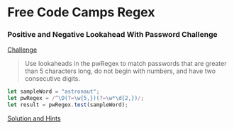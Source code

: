 # Free Code Camps Regex

### Positive and Negative Lookahead With Password Challenge

[Challenge](https://www.freecodecamp.org/learn/javascript-algorithms-and-data-structures/regular-expressions/positive-and-negative-lookahead)

> Use lookaheads in the pwRegex to match passwords that are greater than 5 characters long, do not begin with numbers, and have two consecutive digits.

```javascript
let sampleWord = "astronaut";
let pwRegex = /^\D(?=\w{5,})(?=\w*\d{2,})/;
let result = pwRegex.test(sampleWord);
```

[Solution and Hints](https://forum.freecodecamp.org/t/freecodecamp-challenge-guide-positive-and-negative-lookahead/301360)